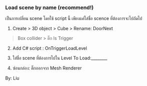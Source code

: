 ### **Load scene by name** (recommend!)

เป็นการเปลี่ยน scene โดยใช้ script นี้
เพียงแค่ใส่ชื่อ scence ที่ต้องการจะไปถัดไป


1. Create > 3D object > Cube > Rename: DoorNext

> Box collider > ติ๊ก Is Trigger

2. Add C# script : OnTriggerLoadLevel

3. ใส่ชื่อ scene ที่ต้องการไปใน Level To Load:________

5. ซ่อนกล่อง: ติ๊กออกจาก Mesh Renderer

By: Liu 
